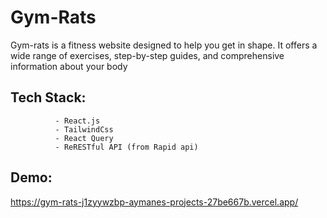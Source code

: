 # Gym-Rats

Gym-rats is a fitness website designed to help you get in shape. It offers a
wide range of exercises, step-by-step guides, and comprehensive information
about your body

## Tech Stack:

              - React.js
              - TailwindCss
              - React Query
              - ReRESTful API (from Rapid api)

## Demo:

https://gym-rats-j1zyywzbp-aymanes-projects-27be667b.vercel.app/
